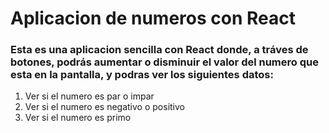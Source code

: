 # Aplicacion de numeros con React

### Esta es una aplicacion sencilla con React donde, a tráves de botones, podrás aumentar o disminuir el valor del numero que esta en la pantalla, y podras ver los siguientes datos:

1. Ver si el numero es par o impar
2. Ver si el numero es negativo o positivo
3. Ver si el numero es primo